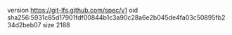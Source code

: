version https://git-lfs.github.com/spec/v1
oid sha256:5931c85d17901fdf00844b1c3a90c28a6e2b045de4fa03c50895fb234d2beb07
size 2188
